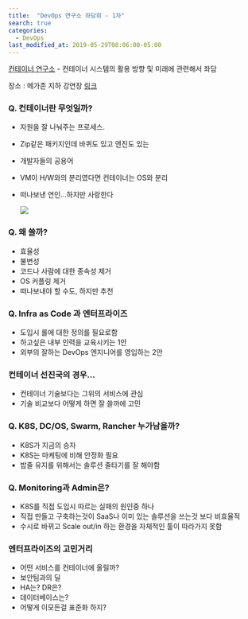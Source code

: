 ```yaml
---
title:  "DevOps 연구소 좌담회 - 1차"
search: true
categories: 
  - DevOps
last_modified_at: 2019-05-29T08:06:00-05:00
---
```


[컨테이너 연구소](https://www.facebook.com/groups/ContainersLab) - 컨테이너 시스템의 활용 방향 및 미래에 관련해서 좌담

장소 : 메가존 지하 강연장 [링크](https://www.facebook.com/groups/ContainersLab/permalink/574875686352552/?__cft__[0]=AZWnS4aKkWGMPbMkAiYQs1hiGI25ctSJW3BsAXDvYU1grPKtYkfY_GvCi0HTphGKhoV-KATRdOIHE5StOIiZIf0WlLOLL2QI6QKJ--ep8v4c3YoSpUHD5x6Ko65l_riJmvqF17a9-XtIPbCVmNUJRVOZQ-bKHY4jQ7i_BFNfG0-SF0O-FLbZeRbJhncn3NRlHzF5R5Frk_NwiQ896x_FNkkU&__tn__=%2CO%2CP-R)



### Q. 컨테이너란 무엇일까?

- 자원을 잘 나눠주는 프로세스.

- Zip같은 패키지인데 바퀴도 있고 엔진도 있는

- 개발자들의 공용어

- VM이 H/W와의 분리였다면 컨테이너는 OS와 분리

- 떠나보낸 연인...하지만 사랑한다

  ![](https://github.com/Great-Stone/share/blob/master/assets/img/DevOps_Discussion_1st_001.jpg?raw=true)

  

### Q. 왜 쓸까?
- 효율성
- 불변성
- 코드나 사람에 대한 종속성 제거
- OS 커플링 제거
- 떠나보내야 할 수도, 하지만 추천



### Q. Infra as Code 과 엔터프라이즈
- 도입시 롤에 대한 정의를 필요로함
- 하고싶은 내부 인력을 교육시키는 1안
- 외부의 잘하는 DevOps 엔지니어를 영입하는 2안



### 컨테이너 선진국의 경우...
- 컨테이너 기술보다는 그위의 서비스에 관심
- 기술 비교보다 어떻게 하면 잘 쓸까에 고민



### Q. K8S, DC/OS, Swarm, Rancher 누가남을까?
- K8S가 지금의 승자
- K8S는 마케팅에 비해 안정화 필요
- 밥줄 유지를 위해서는 솔루션 줄타기를 잘 해야함



### Q. Monitoring과 Admin은?
- K8S를 직접 도입시 따르는 실패의 원인중 하나
- 직접 만들고 구축하는것이 SaaS나 이미 있는 솔루션을 쓰는것 보다 비효율적
- 수시로 바뀌고 Scale out/in 하는 환경을 자체적인 툴이 따라가지 못함



### 엔터프라이즈의 고민거리
- 어떤 서비스를 컨테이너에 올릴까?
- 보안팀과의 딜
- HA는? DR은?
- 데이터베이스는?
- 어떻게 이모든걸 표준화 하지?

